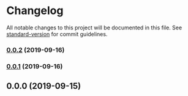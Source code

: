 # Changelog

All notable changes to this project will be documented in this file. See [standard-version](https://github.com/conventional-changelog/standard-version) for commit guidelines.

### [0.0.2](https://github.com/ZeroT2S/lazy-loader/compare/v0.0.1...v0.0.2) (2019-09-16)

### [0.0.1](https://github.com/ZeroT2S/lazy-loader/compare/v0.0.0...v0.0.1) (2019-09-16)

## 0.0.0 (2019-09-15)
